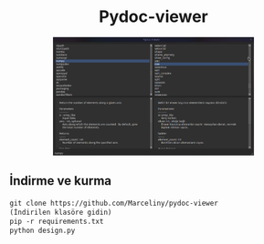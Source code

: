 <!-- # Pydoc-viewer -->
<h1 align="center">
  Pydoc-viewer
</h1>

<div align="center">
  <img alt="window" width="70%" src="media/window.png"/>
</div>

## İndirme ve kurma

```
git clone https://github.com/Marceliny/pydoc-viewer
(İndirilen klasöre gidin)
pip -r requirements.txt
python design.py
```
